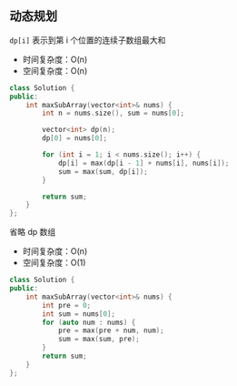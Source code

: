 ## 动态规划

`dp[i]` 表示到第 i 个位置的连续子数组最大和

- 时间复杂度：O(n)
- 空间复杂度：O(n)

```c++
class Solution {
public:
    int maxSubArray(vector<int>& nums) {
        int n = nums.size(), sum = nums[0];

        vector<int> dp(n);
        dp[0] = nums[0];

        for (int i = 1; i < nums.size(); i++) {
            dp[i] = max(dp[i - 1] + nums[i], nums[i]);
            sum = max(sum, dp[i]);
        }

        return sum;
    }
};
```

省略 dp 数组
- 时间复杂度：O(n)
- 空间复杂度：O(1)

```c++
class Solution {
public:
    int maxSubArray(vector<int>& nums) {
        int pre = 0;
        int sum = nums[0];
        for (auto num : nums) {
            pre = max(pre + num, num);
            sum = max(sum, pre);
        }
        return sum;
    }
};
```
